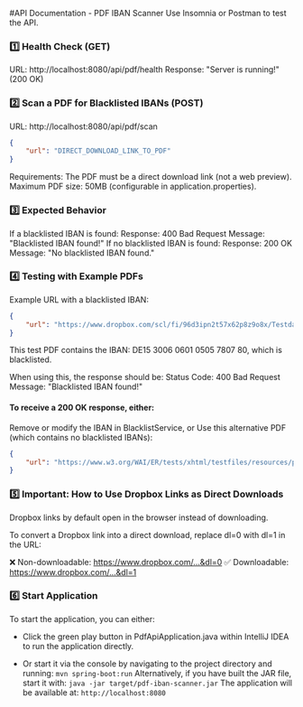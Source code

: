 #API Documentation - PDF IBAN Scanner
Use Insomnia or Postman to test the API.

### 1️⃣ Health Check (GET)
URL: http://localhost:8080/api/pdf/health
Response: "Server is running!" (200 OK)
### 2️⃣ Scan a PDF for Blacklisted IBANs (POST)
URL: http://localhost:8080/api/pdf/scan
```JSON
{
    "url": "DIRECT_DOWNLOAD_LINK_TO_PDF"
}
```
Requirements:
The PDF must be a direct download link (not a web preview).
Maximum PDF size: 50MB (configurable in application.properties).
### 3️⃣ Expected Behavior
If a blacklisted IBAN is found:
Response: 400 Bad Request
Message: "Blacklisted IBAN found!"
If no blacklisted IBAN is found:
Response: 200 OK
Message: "No blacklisted IBAN found."
### 4️⃣ Testing with Example PDFs
Example URL with a blacklisted IBAN:
```JSON
{
    "url": "https://www.dropbox.com/scl/fi/96d3ipn2t57x62p8z9o8x/Testdata_Invoices.pdf?rlkey=ikqizs4ycjz186lj47aqdh2mc&e=1&st=x917lasv&dl=1"
}
```
This test PDF contains the IBAN: DE15 3006 0601 0505 7807 80, which is blacklisted.

When using this, the response should be:
Status Code: 400 Bad Request
Message: "Blacklisted IBAN found!"

#### To receive a 200 OK response, either:

Remove or modify the IBAN in BlacklistService, or
Use this alternative PDF (which contains no blacklisted IBANs):
```JSON
{
    "url": "https://www.w3.org/WAI/ER/tests/xhtml/testfiles/resources/pdf/dummy.pdf"
}
```

### 5️⃣ Important: How to Use Dropbox Links as Direct Downloads
Dropbox links by default open in the browser instead of downloading.

To convert a Dropbox link into a direct download, replace dl=0 with dl=1 in the URL:

❌ Non-downloadable: https://www.dropbox.com/...&dl=0
✅ Downloadable: https://www.dropbox.com/...&dl=1

### 6️⃣ Start Application
To start the application, you can either:

- Click the green play button in PdfApiApplication.java within IntelliJ IDEA to run the application directly.

- Or start it via the console by navigating to the project directory and running:
`mvn spring-boot:run`
Alternatively, if you have built the JAR file, start it with:
`java -jar target/pdf-iban-scanner.jar`
The application will be available at:
`http://localhost:8080`
